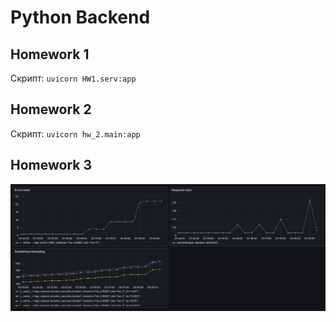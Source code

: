 # Python Backend

## Homework 1

Скрипт: `uvicorn HW1.serv:app`

## Homework 2

Скрипт: `uvicorn hw_2.main:app`

## Homework 3

![dashboard](images/monitoring.png)
